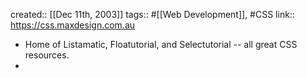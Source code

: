 created:: [[Dec 11th, 2003]] 
tags:: #[[Web Development]], #CSS
link:: https://css.maxdesign.com.au

- Home of Listamatic, Floatutorial, and Selectutorial -- all great CSS resources.
-